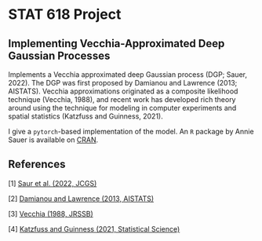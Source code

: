 # STAT 618 Project
## Implementing Vecchia-Approximated Deep Gaussian Processes

Implements a Vecchia approximated deep Gaussian process (DGP; Sauer, 2022). The
DGP was first proposed by Damianou and Lawrence (2013; AISTATS). Vecchia
approximations originated as a composite likelihood technique (Vecchia, 1988),
and recent work has developed rich theory around using the technique for modeling
in computer experiments and spatial statistics (Katzfuss and Guinness, 2021).

I give a `pytorch`-based implementation of the model. An `R` package by Annie
Sauer is available on [CRAN](https://cran.r-project.org/web/packages/deepgp/vignettes/deepgp.html).

## References

[1] [Saur et al. (2022, JCGS)](https://www.tandfonline.com/doi/full/10.1080/10618600.2022.2129662)

[2] [Damianou and Lawrence (2013, AISTATS)](http://proceedings.mlr.press/v31/damianou13a.html)

[3] [Vecchia (1988, JRSSB)](10.1111/j.2517-6161.1988.tb01729.x)

[4] [Katzfuss and Guinness (2021, Statistical Science)](https://projecteuclid.org/journals/statistical-science/volume-36/issue-1/A-General-Framework-for-Vecchia-Approximations-of-Gaussian-Processes/10.1214/19-STS755.full)